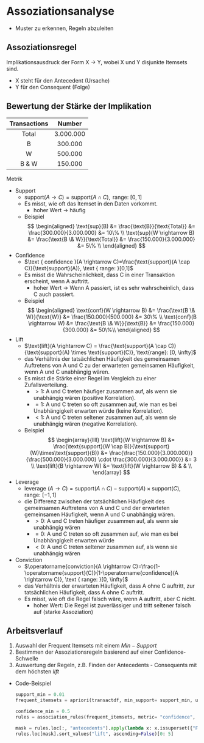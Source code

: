 # Assoziationsanalyse 
- Muster zu erkennen, Regeln abzuleiten 
## Assoziationsregel 
Implikationsausdruck der Form X $\rightarrow$ Y, wobei X und Y disjunkte Itemsets sind. 
- X steht für den Antecedent (Ursache) 
- Y für den Consequent (Folge) 

## Bewertung der Stärke der Implikation 

| Transactions |  Number   |
| :----------: | :-------: |
|    Total     | 3.000.000 |
|      B       |  300.000  |
|      W       |  500.000  |
|    B & W     |  150.000  |
Metrik 
- Support 
	- $\text{support}(A \rightarrow C)= \text{support}(A \cap C), \text { range: }[0,1]$ 
	- Es misst, wie oft das Itemset in den Daten vorkommt. 
		- hoher Wert $\rightarrow$ häufig 
	- Beispiel 
		$$
		\begin{aligned}
		\text{sup}(B) &= \frac{\text{B}}{\text{Total}} &= \frac{300.000}{3.000.000} &= 10\% \\
		\text{sup}(W \rightarrow B) &= \frac{\text{B \& W}}{\text{Total}} &= \frac{150.000}{3.000.000} &= 5\% \\
		\end{aligned}
		$$
- Confidence 
	- $\text { confidence }(A \rightarrow C)=\frac{\text{support}(A \cap C)}{\text{support}(A)}, \text { range: }[0,1]$ 
	- Es misst die Wahrscheinlichkeit, dass C in einer Transaktion erscheint, wenn A auftritt. 
		- hoher Wert $\rightarrow$ Wenn A passiert, ist es sehr wahrscheinlich, dass C auch passiert. 
	- Beispiel 
		$$
		\begin{aligned}
		\text{conf}(W \rightarrow B) &= \frac{\text{B \& W}}{\text{W}} &= \frac{150.000}{500.000} &= 30\% \\
		\text{conf}(B \rightarrow W) &= \frac{\text{B \& W}}{\text{B}} &= \frac{150.000}{300.000} &= 50\%\\
		\end{aligned}
		$$
- Lift 
	- $\text{lift}(A \rightarrow C) = \frac{\text{support}(A \cap C)}{\text{support}(A) \times \text{support}(C)}, \text{range}: [0, \infty]$ 
	- das Verhältnis der tatsächlichen Häufigkeit des gemeinsamen Auftretens von A und C zu der erwarteten gemeinsamen Häufigkeit, wenn A und C unabhängig wären. 
	- Es misst die Stärke einer Regel im Vergleich zu einer Zufallsverteilung. 
		- $> 1$: A und C treten häufiger zusammen auf, als wenn sie unabhängig wären (positive Korrelation). 
		- $= 1$: A und C treten so oft zusammen auf, wie man es bei Unabhängigkeit erwarten würde (keine Korrelation). 
		- $< 1$: A und C treten seltener zusammen auf, als wenn sie unabhängig wären (negative Korrelation). 
	- Beispiel 
		$$
		\begin{array}{llll}
		\text{lift}(W \rightarrow B) &= \frac{\text{support}(W \cap B)}{\text{support}(W)\times\text{support}(B)} &= \frac{\frac{150.000}{3.000.000}}{\frac{500.000}{3.000.000} \cdot \frac{300.000}{3.000.000}} &= 3 \\
		\text{lift}(B \rightarrow W) &= \text{lift}(W \rightarrow B) & & \\
		\end{array}
		$$
- Leverage 
	- $\text { leverage }(A \rightarrow C)=\text{support}(A \cap C)-\text{support}(A) \times \text{support}(C), \text { range: }[-1,1]$ 
	- die Differenz zwischen der tatsächlichen Häufigkeit des gemeinsamen Auftretens von A und C und der erwarteten gemeinsamen Häufigkeit, wenn A und C unabhängig wären. 
		- $> 0$: A und C treten häufiger zusammen auf, als wenn sie unabhängig wären 
		- $= 0$: A und C treten so oft zusammen auf, wie man es bei Unabhängigkeit erwarten würde 
		- $< 0$: A und C treten seltener zusammen auf, als wenn sie unabhängig wären 
- Conviction 
	- $\operatorname{conviction}(A \rightarrow C)=\frac{1-\operatorname{support}(C)}{1-\operatorname{confidence}(A \rightarrow C)}, \text { range: }[0, \infty]$ 
	- das Verhältnis der erwarteten Häufigkeit, dass A ohne C auftritt, zur tatsächlichen Häufigkeit, dass A ohne C auftritt. 
	- Es misst, wie oft die Regel falsch wäre, wenn A auftritt, aber C nicht. 
		- hoher Wert: Die Regel ist zuverlässiger und tritt seltener falsch auf (starke Assoziation) 

## Arbeitsverlauf 
1. Auswahl der Frequent Itemsets mit einem $Min-Support$ 
2. Bestimmen der Assoziationsregeln basierend auf einer Confidence-Schwelle 
3. Auswertung der Regeln, z.B. Finden der Antecedents - Consequents mit dem höchsten $lift$ 
- Code-Beispiel 
	```python
	support_min = 0.01
	frequent_itemsets = apriori(transactdf, min_support= support_min, use_colnames= True)
	
	confidence_min = 0.5
	rules = association_rules(frequent_itemsets, metric= "confidence", min_threshold= confidence_min)
	
	mask = rules.loc[:, "antecedents"].apply(lambda x: x.issuperset({"Factorio"}))
	rules.loc[mask].sort_values("lift", ascending=False)[0: 5]
	```
